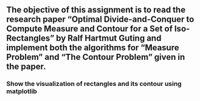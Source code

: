 ## The objective of this assignment is to read the research paper “Optimal Divide-and-Conquer to Compute Measure and Contour for a Set of Iso-Rectangles” by Ralf Hartmut Guting and implement both the algorithms for “Measure Problem” and “The Contour Problem” given in the paper.

### Show the visualization of rectangles and its contour using matplotlib

